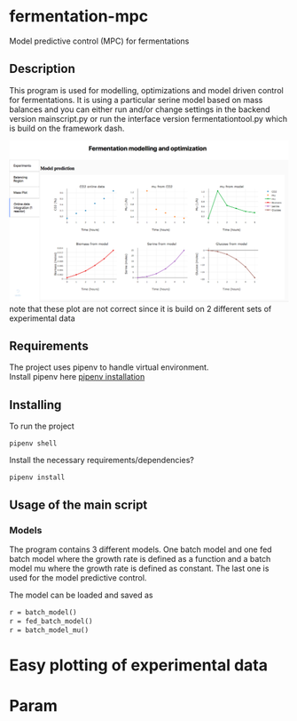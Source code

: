 # fermentation-mpc
Model predictive control (MPC) for fermentations

## Description
This program is used for modelling, optimizations and model driven control for fermentations. It is using a particular serine model based on
mass balances and you can either run and/or change settings in the backend version mainscript.py or run the interface
version fermentationtool.py which is build on the framework dash.

![](/images/interface.png)
note that these plot are not correct since it is build on 2 different sets of experimental data

## Requirements
The project uses pipenv to handle virtual environment. <br />
Install pipenv here [pipenv installation](https://github.com/pypa/pipenv#installation)

## Installing

To run the project
```
pipenv shell
```

Install the necessary requirements/dependencies?
```
pipenv install
```

## Usage of the main script

### Models
The program contains 3 different models. One batch model and one fed batch model where the growth rate is defined as
a function and a batch model mu where the growth rate is defined as constant. The last one is used for the model predictive control.

The model can be loaded and saved as
```
r = batch_model()
r = fed_batch_model()
r = batch_model_mu()
```



# Easy plotting of experimental data

# Param



